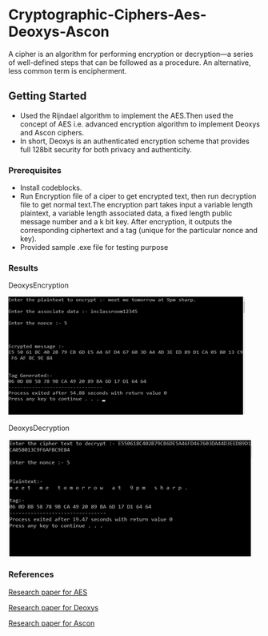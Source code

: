 # Cryptographic-Ciphers-Aes-Deoxys-Ascon
A cipher is an algorithm for performing encryption or decryption—a series of well-defined steps that can be followed as a procedure. An alternative, less common term is encipherment.
## Getting Started 
* Used the Rijndael algorithm to implement the AES.Then used the concept of AES i.e. advanced encryption algorithm to implement Deoxys and Ascon ciphers. 
* In short, Deoxys is an authenticated encryption scheme that provides full 128bit security for both privacy and authenticity.
### Prerequisites
* Install codeblocks.
* Run Encryption file of a ciper to get encrypted text, then run decryption file to get normal text.The encryption part takes input a variable length plaintext, a variable length associated data, a fixed length public message number and a k bit key. After encryption, it outputs the corresponding ciphertext and a tag (unique for the particular nonce and key).
* Provided sample .exe file for testing purpose

### Results
DeoxysEncryption

![deoxys_encryption](deoxys_encryption.PNG)

DeoxysDecryption

![deoxys_decryption](deoxys_decryption.PNG)

### References
[Research paper for AES](https://www.researchgate.net/publication/317615794_Advanced_Encryption_Standard_AES_Algorithm_to_Encrypt_and_Decrypt_Data)

[Research paper for Deoxys](https://competitions.cr.yp.to/round3/deoxysv14.pdf)

[Research paper for Ascon](https://competitions.cr.yp.to/round3/asconv12.pdf)
